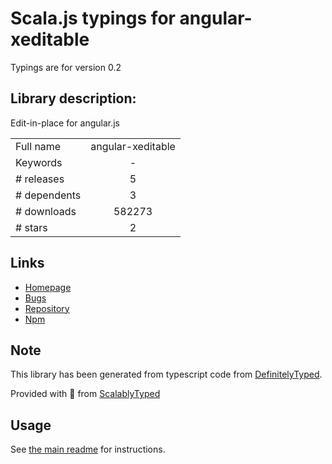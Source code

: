 
# Scala.js typings for angular-xeditable

Typings are for version 0.2

## Library description:
Edit-in-place for angular.js

|                    |                 |
| ------------------ | :-------------: |
| Full name          | angular-xeditable |
| Keywords           | - |
| # releases         | 5 |
| # dependents       | 3 |
| # downloads        | 582273 |
| # stars            | 2 |

## Links
- [Homepage](https://vitalets.github.io/angular-xeditable)
- [Bugs](https://github.com/vitalets/angular-xeditable/issues)
- [Repository](https://github.com/vitalets/angular-xeditable)
- [Npm](https://www.npmjs.com/package/angular-xeditable)
    


## Note
This library has been generated from typescript code from [DefinitelyTyped](https://definitelytyped.org).

Provided with :purple_heart: from [ScalablyTyped](https://github.com/oyvindberg/ScalablyTyped)

## Usage
See [the main readme](../../readme.md) for instructions.


